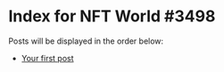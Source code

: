 # Index for NFT World #3498
Posts will be displayed in the order below:

- [Your first post](./001-first.md)

